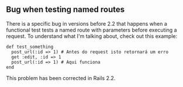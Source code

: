 ## Bug when testing named routes

There is a specific bug in versions before 2.2 that happens when a functional test tests a named route with parameters before executing a request. To understand what I'm talking about, check out this example:

	def test_something
	  post_url(:id => 1) # Antes do request isto retornará um erro
	  get :edit, :id => 1
	  post_url(:id => 1) # Aqui funciona
	end

This problem has been corrected in Rails 2.2.